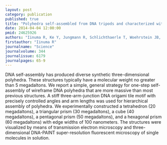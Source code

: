 ```yaml
---
layout: post
category: publication
published: true
title: "Polyhedra self-assembled from DNA tripods and characterized with 3D DNA-PAINT."
date: 2014-04-04 12:00:00
pmid: 24625926
authors: "Iinuma R, Ke Y, Jungmann R, Schlichthaerle T, Woehrstein JB, Yin P"
firstauthor: "Iinuma R"
journalname: "Science"
journalvolume: 344
journalissue: 6179
journalpages: 65-9
---
```


DNA self-assembly has produced diverse synthetic three-dimensional polyhedra. These structures typically have a molecular weight no greater than 5 megadaltons. We report a simple, general strategy for one-step self-assembly of wireframe DNA polyhedra that are more massive than most previous structures. A stiff three-arm-junction DNA origami tile motif with precisely controlled angles and arm lengths was used for hierarchical assembly of polyhedra. We experimentally constructed a tetrahedron (20 megadaltons), a triangular prism (30 megadaltons), a cube (40 megadaltons), a pentagonal prism (50 megadaltons), and a hexagonal prism (60 megadaltons) with edge widths of 100 nanometers. The structures were visualized by means of transmission electron microscopy and three-dimensional DNA-PAINT super-resolution fluorescent microscopy of single molecules in solution.

